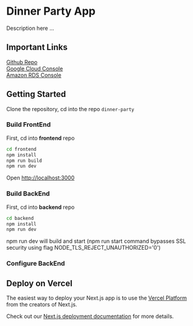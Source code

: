 # Dinner Party App
Description here ...


## Important Links
[Github Repo](https://github.com/dennisrcao/dinner-party) <br>
[Google Cloud Console](https://console.cloud.google.com) <br>
[Amazon RDS Console](https://console.aws.amazon.com/rds) <br>

## Getting Started

Clone the repository, cd into the repo ```dinner-party```

### Build FrontEnd

First, cd into **frontend** repo
```bash
cd frontend
npm install
npm run build
npm run dev
```

Open [http://localhost:3000](http://localhost:3000)

### Build BackEnd
First, cd into **backend** repo
```bash
cd backend
npm install
npm run dev
```
npm run dev will build and start (npm run start command bypasses SSL security using flag NODE_TLS_REJECT_UNAUTHORIZED='0')

### Configure BackEnd










## Deploy on Vercel

The easiest way to deploy your Next.js app is to use the [Vercel Platform](https://vercel.com/new?utm_medium=default-template&filter=next.js&utm_source=create-next-app&utm_campaign=create-next-app-readme) from the creators of Next.js.

Check out our [Next.js deployment documentation](https://nextjs.org/docs/deployment) for more details.
